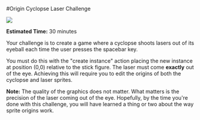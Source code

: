 #Origin Cyclopse Laser Challenge

![](http://christensenacademy.org/modules/beginning-game-maker/challenges/cyclopse.png)

**Estimated Time:** 30 minutes

Your challenge is to create a game where a cyclopse shoots lasers out of its eyeball each time the user presses the spacebar key.

You must do this with the "create instance" action placing the new instance at position (0,0) relative to the stick figure. The laser must come **exactly** out of the eye. Achieving this will require you to edit the origins of both the cyclopse and laser sprites.

**Note:** The quality of the graphics does not matter. What matters is the precision of the laser coming out of the eye. Hopefully, by the time you're done with this challenge, you will have learned a thing or two about the way sprite origins work.
